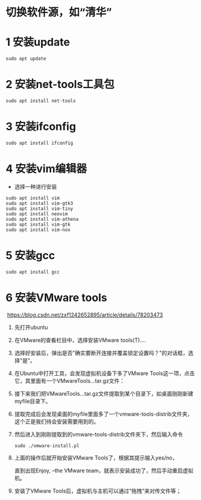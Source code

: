 # 切换软件源，如“清华”

# 1 安装update

```shell
sudo apt update
```

# 2 安装net-tools工具包

```shell
sudo apt install net-tools
```

# 3 安装ifconfig

```shell
sudo apt install ifconfig
```

# 4 安装vim编辑器

- 选择一种进行安装

```shell
sudo apt install vim
sudo apt install vim-gtk3
sudo apt install vim-tiny
sudo apt install neovim
sudo apt install vim-athena
sudo apt install vim-gtk
sudo apt install vim-nox
```

# 5 安装gcc

```shell
sudo apt install gcc
```

# 6 安装VMware tools

​	https://blog.csdn.net/zxf1242652895/article/details/78203473

1. 先打开ubuntu

2. 在VMware的查看栏目中，选择安装VMware tools(T)....

3. 选择好安装后，弹出是否"确实要断开连接并覆盖锁定设置吗？"的对话框，选择"是"。

4. 在Ubuntu中打开工具，会发现虚拟机设备下多了VMware Tools这一项，点击它，其里面有一个VMwareTools…tar.gz文件：
5. 接下来我们把VMwareTools…tar.gz文件提取到某个目录下，如桌面刚刚新建myfile目录下。

6. 提取完成后会发现桌面的myfile里面多了一个vmware-tools-distrib文件夹，这个正是我们待会安装需要用到的。

7. 然后进入到刚刚提取到的vmware-tools-distrib文件夹下，然后输入命令

   ```shell
   sudo ./vmware-install.pl
   ```

8. 上面的操作后就开始安装VMware Tools了，根据其提示输入yes/no，

   直到出现Enjoy, –the VMware team，就表示安装成功了，然后手动重启虚拟机。

9. 安装了VMware Tools后，虚拟机与主机可以通过“拖拽”来对传文件等；